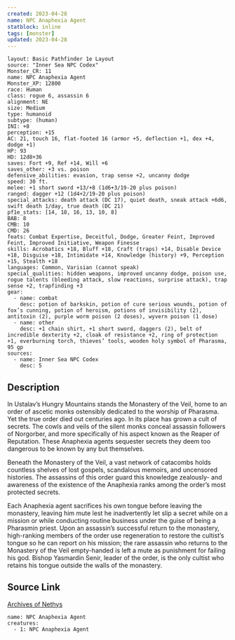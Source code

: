 ```yaml
---
created: 2023-04-28
name: NPC Anaphexia Agent
statblock: inline
tags: [monster]
updated: 2023-04-28
---
```

```statblock
layout: Basic Pathfinder 1e Layout
source: "Inner Sea NPC Codex"
Monster_CR: 11
name: NPC Anaphexia Agent
Monster_XP: 12800
race: Human
class: rogue 6, assassin 6
alignment: NE
size: Medium
type: humanoid
subtype: (human)
INI: +8
perception: +15
AC: 21, touch 16, flat-footed 16 (armor +5, deflection +1, dex +4, dodge +1)
HP: 93
HD: 12d8+36
saves: Fort +9, Ref +14, Will +6
saves_other: +3 vs. poison
defensive_abilities: evasion, trap sense +2, uncanny dodge
speed: 30 ft.
melee: +1 short sword +13/+8 (1d6+3/19-20 plus poison)
ranged: dagger +12 (1d4+2/19-20 plus poison)
special_attacks: death attack (DC 17), quiet death, sneak attack +6d6, swift death 1/day, true death (DC 21)
pf1e_stats: [14, 18, 16, 13, 10, 8]
BAB: 8
CMB: 10
CMD: 26
feats: Combat Expertise, Deceitful, Dodge, Greater Feint, Improved Feint, Improved Initiative, Weapon Finesse
skills: Acrobatics +18, Bluff +18, Craft (traps) +14, Disable Device +18, Disguise +18, Intimidate +14, Knowledge (history) +9, Perception +15, Stealth +18
languages: Common, Varisian (cannot speak)
special_qualities: hidden weapons, improved uncanny dodge, poison use, rogue talents (bleeding attack, slow reactions, surprise attack), trap sense +2, trapfinding +3
gear:
  - name: combat
    desc: potion of barkskin, potion of cure serious wounds, potion of fox’s cunning, potion of heroism, potions of invisibility (2), antitoxin (2), purple worm poison (2 doses), wyvern poison (1 dose)
  - name: other
    desc: +1 chain shirt, +1 short sword, daggers (2), belt of incredible dexterity +2, cloak of resistance +2, ring of protection +1, everburning torch, thieves’ tools, wooden holy symbol of Pharasma, 95 gp
sources:
  - name: Inner Sea NPC Codex
    desc: 5
```
## Description
In Ustalav’s Hungry Mountains stands the Monastery of the Veil, home to an order of ascetic monks ostensibly dedicated to the worship of Pharasma. Yet the true order died out centuries ago. In its place has grown a cult of secrets. The cowls and veils of the silent monks conceal assassin followers of Norgorber, and more specifically of his aspect known as the Reaper of Reputation. These Anaphexia agents sequester secrets they deem too dangerous to be known by any but themselves.

Beneath the Monastery of the Veil, a vast network of catacombs holds countless shelves of lost gospels, scandalous memoirs, and uncensored histories. The assassins of this order guard this knowledge zealously- and awareness of the existence of the Anaphexia ranks among the order’s most protected secrets.

Each Anaphexia agent sacrifices his own tongue before leaving the monastery, leaving him mute lest he inadvertently let slip a secret while on a mission or while conducting routine business under the guise of being a Pharasmin priest. Upon an assassin’s successful return to the monastery, high-ranking members of the order use regeneration to restore the cultist’s tongue so he can report on his mission; the rare assassin who returns to the Monastery of the Veil empty-handed is left a mute as punishment for failing his god. Bishop Yasmardin Senir, leader of the order, is the only cultist who retains his tongue outside the walls of the monastery.
## Source Link
[Archives of Nethys](https://aonprd.com/NPCDisplay.aspx?ItemName=Anaphexia%20Agent)
```encounter-table
name: NPC Anaphexia Agent
creatures:
  - 1: NPC Anaphexia Agent
```
